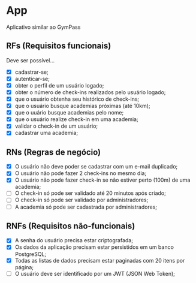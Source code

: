 # App

Aplicativo similar ao GymPass

## RFs (Requisitos funcionais)

Deve ser possível...

- [x] cadastrar-se;
- [x] autenticar-se;
- [x] obter o perfil de um usuário logado;
- [x] obter o número de check-ins realizados pelo usuário logado;
- [x] que o usuário obtenha seu histórico de check-ins;
- [x] que o usuário busque academias próximas (até 10km);
- [x] que o uuário busque academias pelo nome;
- [x] que o usuário realize check-in em uma academia;
- [x] validar o check-in de um usuário;
- [x] cadastrar uma academia;

## RNs (Regras de negócio)

- [x] O usuário não deve poder se cadastrar com um e-mail duplicado;
- [x] O usuário não pode fazer 2 check-ins no mesmo dia;
- [x] O usuário não pode fazer check-in se não estiver perto (100m) de uma academia;
- [ ] O check-in só pode ser validado até 20 minutos após criado;
- [ ] O check-in só pode ser validado por administradores;
- [ ] A academia só pode ser cadastrada por administradores;

## RNFs (Requisitos não-funcionais)

- [x] A senha do usuário precisa estar criptografada;
- [x] Os dados da aplicação precisam estar persistidos em um banco PostgreSQL;
- [x] Todas as listas de dados precisam estar paginadas com 20 itens por página;
- [ ] O usuário deve ser identificado por um JWT (JSON Web Token);
